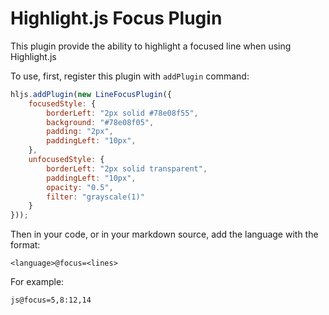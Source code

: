 # Highlight.js Focus Plugin

This plugin provide the ability to highlight a focused line when using Highlight.js

To use, first, register this plugin with `addPlugin` command:

```js
hljs.addPlugin(new LineFocusPlugin({
    focusedStyle: {
        borderLeft: "2px solid #78e08f55",
        background: "#78e08f05",
        padding: "2px",
        paddingLeft: "10px",
    },
    unfocusedStyle: {
        borderLeft: "2px solid transparent",
        paddingLeft: "10px",
        opacity: "0.5",
        filter: "grayscale(1)"
    }
}));
```

Then in your code, or in your markdown source, add the language with the format:

```
<language>@focus=<lines>
```

For example:

```
js@focus=5,8:12,14
```
